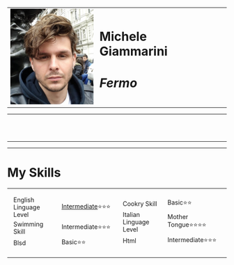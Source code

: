 <!DOCTYPE html>
<html lang="en" dir="ltr">
  <head>
    <meta charset="utf-8">


   


   
<br>
<table cellspacing=20" <tr>
  <td>
<img src="London.jpg" alt="Michele Giammarini" </td><td> <h1>Michele Giammarini<h1> <p><em>Fermo <strong> <td></tr>
</table>
  <hr>
<br>
  <br>
  <hr>
  <hr>
  <h1>My Skills</h1></a>
<table>
  <tr>
    <td>
      <table>
        <thead>
          <tr>
      <td>
      English Linguage Level</td>
      <td> <a href="https://certs.duolingo.com/hxxf5ek9">Intermediate</a>⭐⭐⭐ </td>
      </tr>
      <tr>
      <td>Swimming Skill</td>
      <td>Intermediate⭐⭐⭐</td>
      </tr>
      <tr>
        <td>Blsd</td>
       <td>Basic⭐⭐</td>
      </tr>
        </thead>
      </table>
    </td>
    <td><table>
      <thead>
        <tr>
    <td>Cookry Skill
    </td>
    <td>Basic⭐⭐</td>
    </tr>
    <tr>
    <td>Italian Linguage Level</td>
    <td>Mother Tongue⭐⭐⭐⭐</td>
    </tr>
    <tr>
      <td>Html</td>
     <td>Intermediate⭐⭐⭐</td>
    </tr>
      </thead>
    </table></td>
  </tr>
</table>
      
